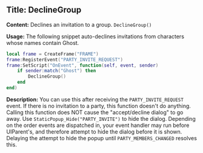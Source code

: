 ## Title: DeclineGroup

**Content:**
Declines an invitation to a group.
`DeclineGroup()`

**Usage:**
The following snippet auto-declines invitations from characters whose names contain Ghost.
```lua
local frame = CreateFrame("FRAME")
frame:RegisterEvent("PARTY_INVITE_REQUEST")
frame:SetScript("OnEvent", function(self, event, sender)
    if sender:match("Ghost") then
        DeclineGroup()
    end
end)
```

**Description:**
You can use this after receiving the `PARTY_INVITE_REQUEST` event. If there is no invitation to a party, this function doesn't do anything.
Calling this function does NOT cause the "accept/decline dialog" to go away. Use `StaticPopup_Hide("PARTY_INVITE")` to hide the dialog.
Depending on the order events are dispatched in, your event handler may run before UIParent's, and therefore attempt to hide the dialog before it is shown. Delaying the attempt to hide the popup until `PARTY_MEMBERS_CHANGED` resolves this.